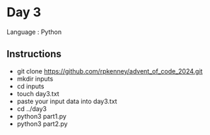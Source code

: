 # Day 3

Language : Python

## Instructions
 - git clone https://github.com/rpkenney/advent_of_code_2024.git
 - mkdir inputs
 - cd inputs
 - touch day3.txt
 - paste your input data into day3.txt
 - cd ../day3
 - python3 part1.py
 - python3 part2.py
